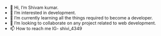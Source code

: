 - 👋 Hi, I’m Shivam kumar.
- 👀 I’m interested in development.
- 🌱 I’m currently learning all the things required to become a developer.
- 💞️ I’m looking to collaborate on any project related to web development.
- 📫 How to reach me IG- shivi_4349

<!---
shivi2111/shivi2111 is a ✨ special ✨ repository because its `README.md` (this file) appears on your GitHub profile.
You can click the Preview link to take a look at your changes.
--->
